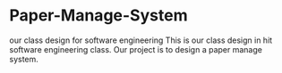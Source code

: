 # Paper-Manage-System
our class design for software engineering
This is our class design in hit software engineering class.
Our project is to design a paper manage system.

